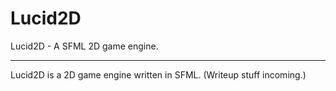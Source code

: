 Lucid2D
=============

Lucid2D - A SFML 2D game engine.

-------------

Lucid2D is a 2D game engine written in SFML. 
(Writeup stuff incoming.)
